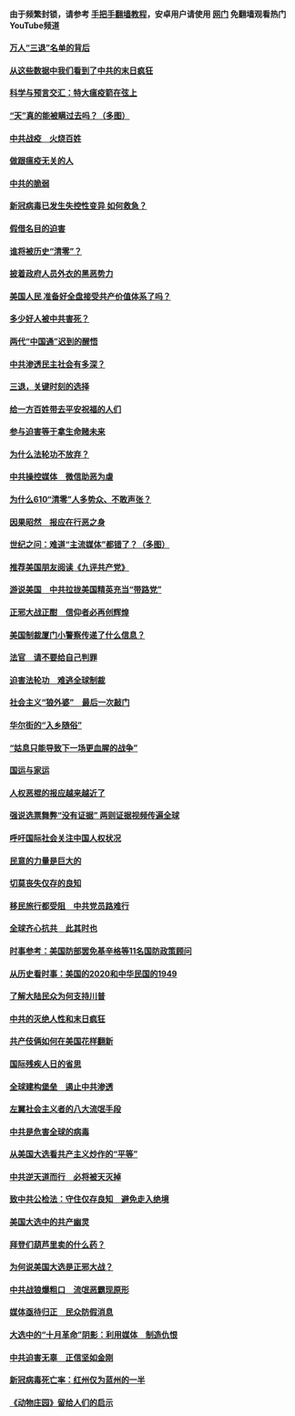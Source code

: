 #### 由于频繁封锁，请参考 [手把手翻墙教程](https://github.com/gfw-breaker/guides/wiki/)，安卓用户请使用 [网门](https://github.com/gfw-breaker/nogfw/blob/master/dl.md?t=01140900) 免翻墙观看热门YouTube频道 

#### [万人“三退”名单的背后](../pages/251/418505.md?t=01140900) 

#### [从这些数据中我们看到了中共的末日疯狂](../pages/251/418420.md?t=01140900) 

#### [科学与预言交汇：特大瘟疫箭在弦上](../pages/251/418266.md?t=01140900) 

#### [“天”真的能被瞒过去吗？（多图）](../pages/251/418308.md?t=01140900) 

#### [中共战疫　火烧百姓](../pages/251/418220.md?t=01140900) 

#### [做跟瘟疫无关的人](../pages/251/418171.md?t=01140900) 

#### [中共的脆弱](../pages/251/418196.md?t=01140900) 

#### [新冠病毒已发生失控性变异 如何救急？](../pages/251/418032.md?t=01140900) 

#### [假借名目的迫害](../pages/251/418055.md?t=01140900) 

#### [谁将被历史“清零”？](../pages/251/417485.md?t=01140900) 

#### [披着政府人员外衣的黑恶势力](../pages/251/417442.md?t=01140900) 

#### [美国人民 准备好全盘接受共产价值体系了吗？](../pages/251/417491.md?t=01140900) 

#### [多少好人被中共害死？](../pages/251/417144.md?t=01140900) 

#### [两代“中国通”迟到的醒悟](../pages/251/417064.md?t=01140900) 

#### [中共渗透民主社会有多深？](../pages/251/417063.md?t=01140900) 

#### [三退，关键时刻的选择](../pages/251/416969.md?t=01140900) 

#### [给一方百姓带去平安祝福的人们](../pages/251/416941.md?t=01140900) 

#### [参与迫害等于拿生命赌未来](../pages/251/416856.md?t=01140900) 

#### [为什么法轮功不放弃？](../pages/251/416864.md?t=01140900) 

#### [中共操控媒体　微信助恶为虐](../pages/251/416724.md?t=01140900) 

#### [为什么610“清零”人多势众、不敢声张？](../pages/251/416632.md?t=01140900) 

#### [因果昭然　报应在行恶之身](../pages/251/416582.md?t=01140900) 

#### [世纪之问：难道“主流媒体”都错了？（多图）](../pages/251/416571.md?t=01140900) 

#### [推荐美国朋友阅读《九评共产党》](../pages/251/416510.md?t=01140900) 

#### [游说美国　中共拉拢美国精英充当“带路党”](../pages/251/416529.md?t=01140900) 

#### [正邪大战正酣　信仰者必再创辉煌](../pages/251/416433.md?t=01140900) 

#### [美国制裁厦门小警察传递了什么信息？](../pages/251/416432.md?t=01140900) 

#### [法官　请不要给自己判罪](../pages/251/416379.md?t=01140900) 

#### [迫害法轮功　难逃全球制裁](../pages/251/416380.md?t=01140900) 

#### [社会主义“狼外婆”　最后一次敲门](../pages/251/416394.md?t=01140900) 

#### [华尔街的“入乡随俗”](../pages/251/416395.md?t=01140900) 

#### [“姑息只能导致下一场更血腥的战争”](../pages/251/416223.md?t=01140900) 

#### [国运与家运](../pages/251/416224.md?t=01140900) 

#### [人权恶棍的报应越来越近了](../pages/251/416276.md?t=01140900) 

#### [强说选票舞弊“没有证据” 两则证据视频传遍全球](../pages/251/416227.md?t=01140900) 

#### [呼吁国际社会关注中国人权状况](../pages/251/416135.md?t=01140900) 

#### [民意的力量是巨大的](../pages/251/416222.md?t=01140900) 

#### [切莫丧失仅存的良知](../pages/251/416134.md?t=01140900) 

#### [移民旅行都受阻　中共党员路难行](../pages/251/416033.md?t=01140900) 

#### [全球齐心抗共　此其时也](../pages/251/415989.md?t=01140900) 

#### [时事参考：美国防部罢免基辛格等11名国防政策顾问](../pages/251/415970.md?t=01140900) 

#### [从历史看时事：美国的2020和中华民国的1949](../pages/251/415949.md?t=01140900) 

#### [了解大陆民众为何支持川普](../pages/251/415950.md?t=01140900) 

#### [中共的灭绝人性和末日疯狂](../pages/251/415944.md?t=01140900) 

#### [共产伎俩如何在美国花样翻新](../pages/251/415908.md?t=01140900) 

#### [国际残疾人日的省思](../pages/251/415849.md?t=01140900) 

#### [全球建构堡垒　遏止中共渗透](../pages/251/415850.md?t=01140900) 

#### [左翼社会主义者的八大流氓手段](../pages/251/415802.md?t=01140900) 

#### [中共是危害全球的病毒](../pages/251/415569.md?t=01140900) 

#### [从美国大选看共产主义炒作的“平等”](../pages/251/415654.md?t=01140900) 

#### [中共逆天道而行　必将被天灭掉](../pages/251/415626.md?t=01140900) 

#### [致中共公检法：守住仅存良知　避免走入绝境](../pages/251/415627.md?t=01140900) 

#### [美国大选中的共产幽灵](../pages/251/415618.md?t=01140900) 

#### [拜登们葫芦里卖的什么药？](../pages/251/415531.md?t=01140900) 

#### [为何说美国大选是正邪大战？](../pages/251/415530.md?t=01140900) 

#### [中共战狼爆粗口　流氓恶霸现原形](../pages/251/415426.md?t=01140900) 

#### [媒体亟待归正　民众防假消息](../pages/251/415402.md?t=01140900) 

#### [大选中的“十月革命”阴影：利用媒体　制造仇恨](../pages/251/415334.md?t=01140900) 

#### [中共迫害无辜　正信坚如金刚](../pages/251/415307.md?t=01140900) 

#### [新冠病毒死亡率：红州仅为蓝州的一半](../pages/251/415164.md?t=01140900) 

#### [《动物庄园》留给人们的启示](../pages/251/415178.md?t=01140900) 

